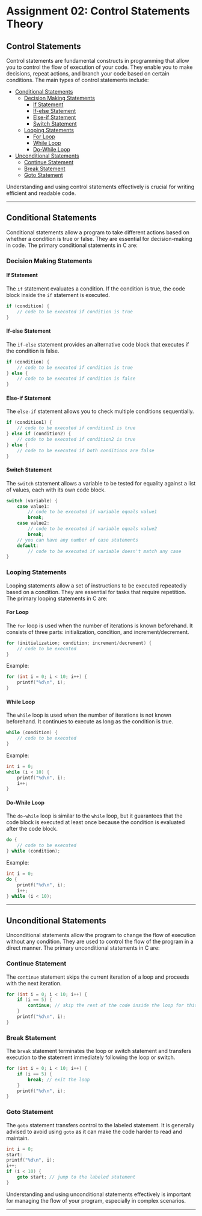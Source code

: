 # Assignment 02: Control Statements Theory

## Control Statements
Control statements are fundamental constructs in programming that allow you to control the flow of execution of your code. They enable you to make decisions, repeat actions, and branch your code based on certain conditions. The main types of control statements include:
- [Conditional Statements](#conditional-statements)
    - [Decision Making Statements](#decision-making-statements)
        - [If Statement](#if-statement)
        - [If-else Statement](#if-else-statement)
        - [Else-if Statement](#else-if-statement)
        - [Switch Statement](#switch-statement)
    - [Looping Statements](#looping-statements)
        - [For Loop](#for-loop)
        - [While Loop](#while-loop)
        - [Do-While Loop](#do-while-loop)
- [Unconditional Statements](#unconditional-statements)
    - [Continue Statement](#continue-statement)
    - [Break Statement](#break-statement)
    - [Goto Statement](#goto-statement)

Understanding and using control statements effectively is crucial for writing efficient and readable code.

---

## Conditional Statements
Conditional statements allow a program to take different actions based on whether a condition is true or false. They are essential for decision-making in code. The primary conditional statements in C are:

### Decision Making Statements

#### If Statement
The `if` statement evaluates a condition. If the condition is true, the code block inside the `if` statement is executed.

```c
if (condition) {
    // code to be executed if condition is true
}
```

#### If-else Statement
The `if-else` statement provides an alternative code block that executes if the condition is false.

```c
if (condition) {
    // code to be executed if condition is true
} else {
    // code to be executed if condition is false
}
```

#### Else-if Statement
The `else-if` statement allows you to check multiple conditions sequentially.

```c
if (condition1) {
    // code to be executed if condition1 is true
} else if (condition2) {
    // code to be executed if condition2 is true
} else {
    // code to be executed if both conditions are false
}
```

#### Switch Statement
The `switch` statement allows a variable to be tested for equality against a list of values, each with its own code block.

```c
switch (variable) {
    case value1:
        // code to be executed if variable equals value1
        break;
    case value2:
        // code to be executed if variable equals value2
        break;
    // you can have any number of case statements
    default:
        // code to be executed if variable doesn't match any case
}
```

### Looping Statements

Looping statements allow a set of instructions to be executed repeatedly based on a condition. They are essential for tasks that require repetition. The primary looping statements in C are:

#### For Loop
The `for` loop is used when the number of iterations is known beforehand. It consists of three parts: initialization, condition, and increment/decrement.

```c
for (initialization; condition; increment/decrement) {
    // code to be executed
}
```

Example:
```c
for (int i = 0; i < 10; i++) {
    printf("%d\n", i);
}
```

#### While Loop
The `while` loop is used when the number of iterations is not known beforehand. It continues to execute as long as the condition is true.

```c
while (condition) {
    // code to be executed
}
```

Example:
```c
int i = 0;
while (i < 10) {
    printf("%d\n", i);
    i++;
}
```

#### Do-While Loop
The `do-while` loop is similar to the `while` loop, but it guarantees that the code block is executed at least once because the condition is evaluated after the code block.

```c
do {
    // code to be executed
} while (condition);
```

Example:
```c
int i = 0;
do {
    printf("%d\n", i);
    i++;
} while (i < 10);
```

---

## Unconditional Statements
Unconditional statements allow the program to change the flow of execution without any condition. They are used to control the flow of the program in a direct manner. The primary unconditional statements in C are:

### Continue Statement
The `continue` statement skips the current iteration of a loop and proceeds with the next iteration.

```c
for (int i = 0; i < 10; i++) {
    if (i == 5) {
        continue; // skip the rest of the code inside the loop for this iteration
    }
    printf("%d\n", i);
}
```

### Break Statement
The `break` statement terminates the loop or switch statement and transfers execution to the statement immediately following the loop or switch.

```c
for (int i = 0; i < 10; i++) {
    if (i == 5) {
        break; // exit the loop
    }
    printf("%d\n", i);
}
```

### Goto Statement
The `goto` statement transfers control to the labeled statement. It is generally advised to avoid using `goto` as it can make the code harder to read and maintain.

```c
int i = 0;
start:
printf("%d\n", i);
i++;
if (i < 10) {
    goto start; // jump to the labeled statement
}
```

Understanding and using unconditional statements effectively is important for managing the flow of your program, especially in complex scenarios.

---
